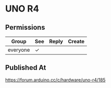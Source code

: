 # UNO R4

## Permissions

| Group    | See | Reply | Create |
| -------- | --- | ----- | ------ |
| everyone | ✓   |       |        |

## Published At

https://forum.arduino.cc/c/hardware/uno-r4/185
